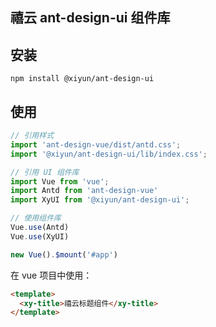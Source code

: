 ## 禧云 ant-design-ui 组件库

## 安装
```
npm install @xiyun/ant-design-ui
```

## 使用

```js
// 引用样式
import 'ant-design-vue/dist/antd.css';
import '@xiyun/ant-design-ui/lib/index.css';

// 引用 UI 组件库
import Vue from 'vue';
import Antd from 'ant-design-vue'
import XyUI from '@xiyun/ant-design-ui';

// 使用组件库
Vue.use(Antd)
Vue.use(XyUI)

new Vue().$mount('#app')
```

在 vue 项目中使用：

```html
<template>
  <xy-title>禧云标题组件</xy-title>
</template>
```
